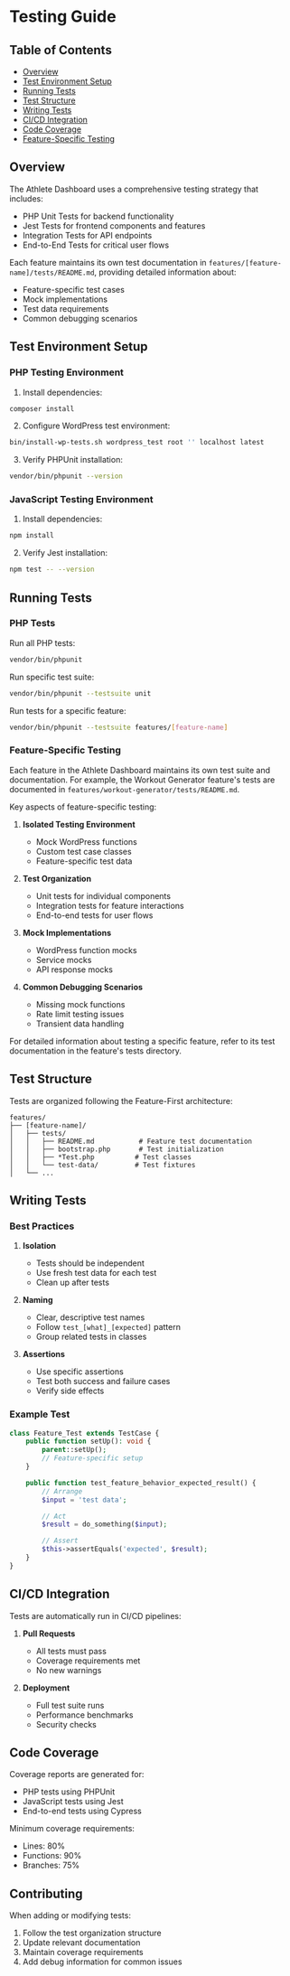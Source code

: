 # Testing Guide

## Table of Contents
- [Overview](#overview)
- [Test Environment Setup](#test-environment-setup)
- [Running Tests](#running-tests)
- [Test Structure](#test-structure)
- [Writing Tests](#writing-tests)
- [CI/CD Integration](#cicd-integration)
- [Code Coverage](#code-coverage)
- [Feature-Specific Testing](#feature-specific-testing)

## Overview

The Athlete Dashboard uses a comprehensive testing strategy that includes:
- PHP Unit Tests for backend functionality
- Jest Tests for frontend components and features
- Integration Tests for API endpoints
- End-to-End Tests for critical user flows

Each feature maintains its own test documentation in `features/[feature-name]/tests/README.md`, providing detailed information about:
- Feature-specific test cases
- Mock implementations
- Test data requirements
- Common debugging scenarios

## Test Environment Setup

### PHP Testing Environment

1. Install dependencies:
```bash
composer install
```

2. Configure WordPress test environment:
```bash
bin/install-wp-tests.sh wordpress_test root '' localhost latest
```

3. Verify PHPUnit installation:
```bash
vendor/bin/phpunit --version
```

### JavaScript Testing Environment

1. Install dependencies:
```bash
npm install
```

2. Verify Jest installation:
```bash
npm test -- --version
```

## Running Tests

### PHP Tests

Run all PHP tests:
```bash
vendor/bin/phpunit
```

Run specific test suite:
```bash
vendor/bin/phpunit --testsuite unit
```

Run tests for a specific feature:
```bash
vendor/bin/phpunit --testsuite features/[feature-name]
```

### Feature-Specific Testing

Each feature in the Athlete Dashboard maintains its own test suite and documentation. For example, the Workout Generator feature's tests are documented in `features/workout-generator/tests/README.md`.

Key aspects of feature-specific testing:

1. **Isolated Testing Environment**
   - Mock WordPress functions
   - Custom test case classes
   - Feature-specific test data

2. **Test Organization**
   - Unit tests for individual components
   - Integration tests for feature interactions
   - End-to-end tests for user flows

3. **Mock Implementations**
   - WordPress function mocks
   - Service mocks
   - API response mocks

4. **Common Debugging Scenarios**
   - Missing mock functions
   - Rate limit testing issues
   - Transient data handling

For detailed information about testing a specific feature, refer to its test documentation in the feature's tests directory.

## Test Structure

Tests are organized following the Feature-First architecture:

```
features/
├── [feature-name]/
│   ├── tests/
│   │   ├── README.md           # Feature test documentation
│   │   ├── bootstrap.php       # Test initialization
│   │   ├── *Test.php          # Test classes
│   │   └── test-data/         # Test fixtures
│   └── ...
```

## Writing Tests

### Best Practices

1. **Isolation**
   - Tests should be independent
   - Use fresh test data for each test
   - Clean up after tests

2. **Naming**
   - Clear, descriptive test names
   - Follow `test_[what]_[expected]` pattern
   - Group related tests in classes

3. **Assertions**
   - Use specific assertions
   - Test both success and failure cases
   - Verify side effects

### Example Test

```php
class Feature_Test extends TestCase {
    public function setUp(): void {
        parent::setUp();
        // Feature-specific setup
    }

    public function test_feature_behavior_expected_result() {
        // Arrange
        $input = 'test data';

        // Act
        $result = do_something($input);

        // Assert
        $this->assertEquals('expected', $result);
    }
}
```

## CI/CD Integration

Tests are automatically run in CI/CD pipelines:

1. **Pull Requests**
   - All tests must pass
   - Coverage requirements met
   - No new warnings

2. **Deployment**
   - Full test suite runs
   - Performance benchmarks
   - Security checks

## Code Coverage

Coverage reports are generated for:
- PHP tests using PHPUnit
- JavaScript tests using Jest
- End-to-end tests using Cypress

Minimum coverage requirements:
- Lines: 80%
- Functions: 90%
- Branches: 75%

## Contributing

When adding or modifying tests:

1. Follow the test organization structure
2. Update relevant documentation
3. Maintain coverage requirements
4. Add debug information for common issues
``` 